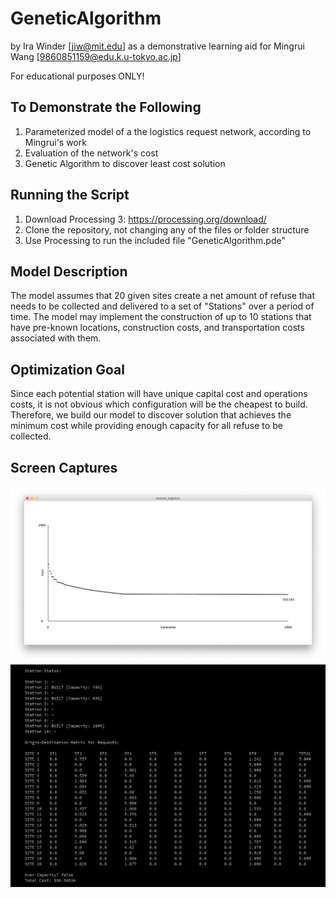# GeneticAlgorithm
by Ira Winder [jiw@mit.edu] as a demonstrative learning aid for Mingrui Wang [9860851159@edu.k.u-tokyo.ac.jp]

For educational purposes ONLY! 

## To Demonstrate the Following
1. Parameterized model of a the logistics request network,  according to Mingrui's work
2. Evaluation of the network's cost
3. Genetic Algorithm to discover least cost solution

## Running the Script
1. Download Processing 3: https://processing.org/download/
2. Clone the repository, not changing any of the files or folder structure
3. Use Processing to run the included file "GeneticAlgorithm.pde"

## Model Description
The model assumes that 20 given sites create a net amount of refuse that needs to be collected and delivered to a set of "Stations" over a period of time. The model may implement the construction of up to 10 stations that have pre-known locations,  construction costs,  and transportation costs associated with them. 

## Optimization Goal
Since each potential station will have unique capital cost and operations costs,  it is not obvious which configuration will be the cheapest to build. Therefore,  we build our model to discover solution that achieves the minimum cost while providing enough capacity for all refuse to be collected.

## Screen Captures
![Solution Performance for Successive Generations](/screenshots/GA_graph.png)
![Final Solution Summary](/screenshots/console.png)
